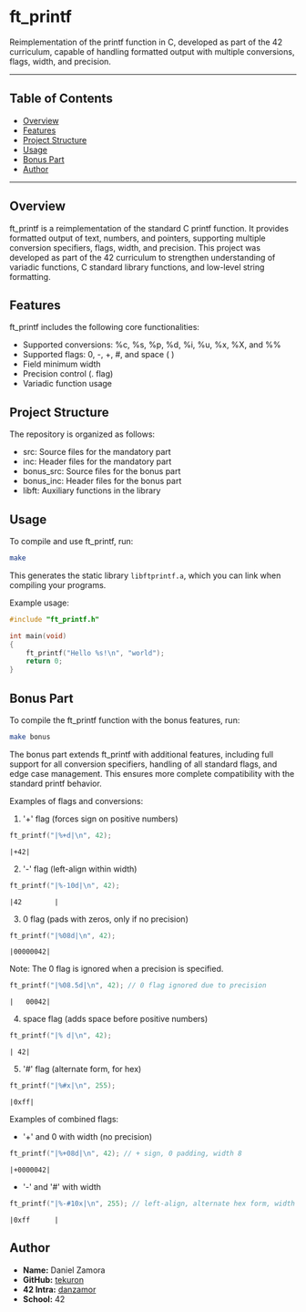 # ft_printf
Reimplementation of the printf function in C, developed as part of the 42 curriculum, capable of handling formatted output with multiple conversions, flags, width, and precision.

---

## Table of Contents
- [Overview](#overview)
- [Features](#features)
- [Project Structure](#project-structure)
- [Usage](#usage)
- [Bonus Part](#bonus-part)
- [Author](#author)

---

## Overview
ft_printf is a reimplementation of the standard C printf function. It provides formatted output of text, numbers, and pointers, supporting multiple conversion specifiers, flags, width, and precision. This project was developed as part of the 42 curriculum to strengthen understanding of variadic functions, C standard library functions, and low-level string formatting.

## Features
ft_printf includes the following core functionalities:
- Supported conversions: %c, %s, %p, %d, %i, %u, %x, %X, and %%
- Supported flags: 0, -, +, #, and space ( )
- Field minimum width
- Precision control (. flag)
- Variadic function usage

## Project Structure
The repository is organized as follows:
- src: Source files for the mandatory part
- inc: Header files for the mandatory part
- bonus_src: Source files for the bonus part
- bonus_inc: Header files for the bonus part
- libft: Auxiliary functions in the library

## Usage
To compile and use ft_printf, run:
```bash
make
```
This generates the static library `libftprintf.a`, which you can link when compiling your programs.

Example usage:
```c
#include "ft_printf.h"

int main(void)
{
    ft_printf("Hello %s!\n", "world");
    return 0;
}
```

## Bonus Part
To compile the ft_printf function with the bonus features, run:
```bash
make bonus
```
The bonus part extends ft_printf with additional features, including full support for all conversion specifiers, handling of all standard flags, and edge case management. This ensures more complete compatibility with the standard printf behavior.

Examples of flags and conversions:

1. '+' flag (forces sign on positive numbers)
```c
ft_printf("|%+d|\n", 42);
```
```stdout
|+42|
```
2. '-' flag (left-align within width)
```c
ft_printf("|%-10d|\n", 42);
```
```stdout
|42        |
```
3. 0 flag (pads with zeros, only if no precision)
```c
ft_printf("|%08d|\n", 42);
```
```stdout
|00000042|
```
Note: The 0 flag is ignored when a precision is specified.
```c
ft_printf("|%08.5d|\n", 42); // 0 flag ignored due to precision
```
```stdout
|   00042|
```
4. space flag (adds space before positive numbers)
```c
ft_printf("|% d|\n", 42);
```
```stdout
| 42|
```
5. '#' flag (alternate form, for hex)
```c
ft_printf("|%#x|\n", 255);
```
```stdout
|0xff|
```

Examples of combined flags:
- '+' and 0 with width (no precision)
```c
ft_printf("|%+08d|\n", 42); // + sign, 0 padding, width 8
```
```stdout
|+0000042|
```
- '-' and '#' with width
```c
ft_printf("|%-#10x|\n", 255); // left-align, alternate hex form, width 10
```
```stdout
|0xff      |
```

## Author
- **Name:** Daniel Zamora
- **GitHub:** [tekuron](https://github.com/tekuron)
- **42 Intra:** [danzamor](https://profile-v3.intra.42.fr/users/danzamor)
- **School:** 42
